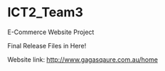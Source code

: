 # ICT2_Team3

E-Commerce Website Project

Final Release Files in Here!


Website link: http://www.gagasqaure.com.au/home
